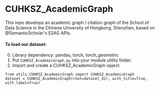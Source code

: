 # CUHKSZ_AcademicGraph
This repo develops an academic graph / citation graph of the School of Data Science in the Chinese University of Hongkong, Shenzhen, based on @SemanticScholar's S2AG APIs.

#### To load our dataset:
0. Library dependency: pandas, torch, torch_geometric
1. Put `CUHKSZ_AcademicGraph.py` into your module utility folder.
2. Import and create a CUHKSZ_AcademicGraph opject.


```
from utils.CUHKSZ_AcademicGraph import CUHKSZ_AcademicGraph
dataset = CUHKSZ_AcademicGraph(root=dataset_dir, with_title=True, with_label=True)
```